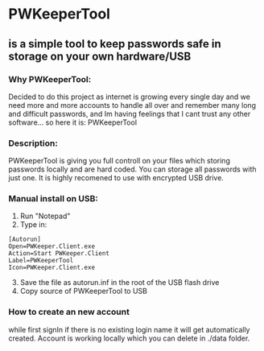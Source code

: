 # PWKeeperTool
## is a simple tool to keep passwords safe in storage on your own hardware/USB
### Why PWKeeperTool:
Decided to do this project as internet is growing every single day and we need more 
and more accounts to handle all over and remember many long and difficult passwords, 
and Im having feelings that I cant trust any other software... so here it is: PWKeeperTool

### Description:
PWKeeperTool is giving you full controll on your files which storing passwords locally 
and are hard coded. You can storage all passwords with just one. It is highly recomened
to use with encrypted USB drive.

### Manual install on USB:

1. Run "Notepad"
2. Type in:
```
[Autorun]
Open=PWKeeper.Client.exe
Action=Start PWKeeper.Client
Label=PWKeeperTool
Icon=PWKeeper.Client.exe
```
3. Save the file as autorun.inf in the root of the USB flash drive
4. Copy source of PWKeeperTool to USB

### How to create an new account
while first signIn if there is no existing login name it will get automatically created. 
Account is working locally which you can delete
in ./data folder.